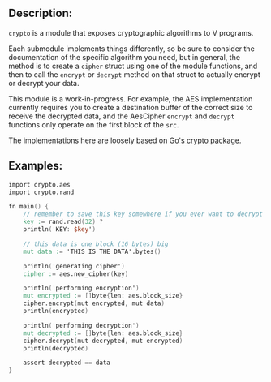 ## Description:

`crypto` is a module that exposes cryptographic algorithms to V programs.

Each submodule implements things differently, so be sure to consider the documentation
of the specific algorithm you need, but in general, the method is to create a `cipher`
struct using one of the module functions, and then to call the `encrypt` or `decrypt`
method on that struct to actually encrypt or decrypt your data.

This module is a work-in-progress. For example, the AES implementation currently requires you
to create a destination buffer of the correct size to receive the decrypted data, and the AesCipher
`encrypt` and `decrypt` functions only operate on the first block of the `src`.

The implementations here are loosely based on [Go's crypto package](https://pkg.go.dev/crypto).

## Examples:

```v
import crypto.aes
import crypto.rand

fn main() {
	// remember to save this key somewhere if you ever want to decrypt your data
	key := rand.read(32) ?
	println('KEY: $key')

	// this data is one block (16 bytes) big
	mut data := 'THIS IS THE DATA'.bytes()

	println('generating cipher')
	cipher := aes.new_cipher(key)

	println('performing encryption')
	mut encrypted := []byte{len: aes.block_size}
	cipher.encrypt(mut encrypted, mut data)
	println(encrypted)

	println('performing decryption')
	mut decrypted := []byte{len: aes.block_size}
	cipher.decrypt(mut decrypted, mut encrypted)
	println(decrypted)

	assert decrypted == data
}
```
